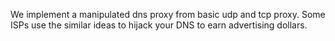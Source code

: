We implement a manipulated dns proxy from basic udp and tcp proxy. Some ISPs use the similar ideas to hijack your DNS to earn advertising dollars.
